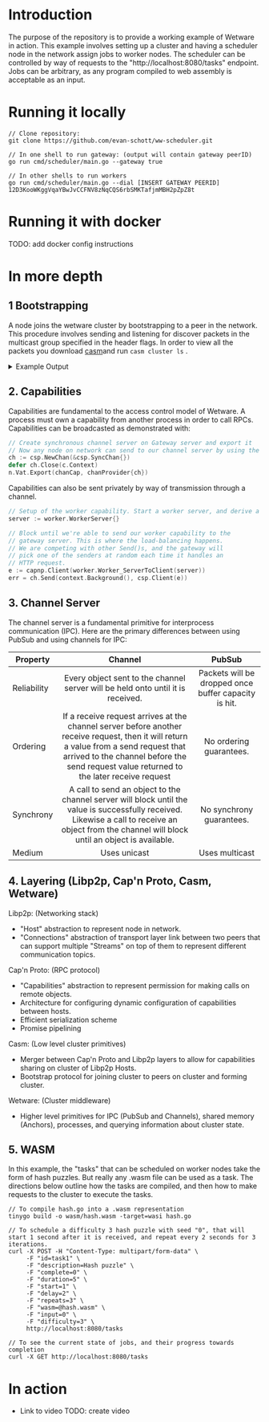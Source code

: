 

# Introduction
The purpose of the repository is to provide a working example of Wetware in action. This example involves setting up a cluster and having a scheduler node in the network assign jobs to worker nodes. The scheduler can be controlled by way of requests to the "http://localhost:8080/tasks" endpoint. Jobs can be arbitrary, as any program compiled to web assembly is acceptable as an input. 

# Running it locally
```
// Clone repository:
git clone https://github.com/evan-schott/ww-scheduler.git

// In one shell to run gateway: (output will contain gateway peerID)
go run cmd/scheduler/main.go --gateway true

// In other shells to run workers
go run cmd/scheduler/main.go --dial [INSERT GATEWAY PEERID] 12D3KooWKggVqaYBwJvCCFNV8zNqCQS6rbSMKTafjmMBH2pZpZ8t
```
# Running it with docker
TODO: add docker config instructions

# In more depth
## 1 Bootstrapping 
A node joins the wetware cluster by bootstrapping to a peer in the network. This procedure involves sending and listening for discover packets in the multicast group specified in the header flags. In order to view all the packets you download [casm](https://github.com/wetware/casm)and run `casm cluster ls` . 
<details><summary>Example Output</summary>

```
[0000] Got multicast packet (171 byte)
  type:      survey
  namespace: ww
  size:      171 bytes
  peer:      12D3KooWKggVqaYBwJvCCFNV8zNqCQS6rbSMKTafjmMBH2pZpZ8t  
  distance:   255

[0000] Got multicast packet (217 byte)
  type:      response
  namespace: ww
  size:      217 bytes
  peer:      12D3KooWQdc1sHWeBqbWuCPZEG5gjLy4tWrc8ppKYTRAMq4upeTP

[0006] Got multicast packet (171 byte)
  type:      survey
  namespace: ww
  size:      171 bytes
  peer:      12D3KooWQdc1sHWeBqbWuCPZEG5gjLy4tWrc8ppKYTRAMq4upeTP  
  distance:   255

[0006] Got multicast packet (217 byte)
  type:      response
  namespace: ww
  size:      217 bytes
  peer:      12D3KooWKggVqaYBwJvCCFNV8zNqCQS6rbSMKTafjmMBH2pZpZ8t

[0009] Got multicast packet (171 byte)
  type:      survey
  namespace: ww
  size:      171 bytes
  peer:      12D3KooWKggVqaYBwJvCCFNV8zNqCQS6rbSMKTafjmMBH2pZpZ8t  
  distance:   255

[0009] Got multicast packet (217 byte)
  type:      response
  namespace: ww
  size:      217 bytes
  peer:      12D3KooWQdc1sHWeBqbWuCPZEG5gjLy4tWrc8ppKYTRAMq4upeTP
  
  ```
  
</details>

## 2. Capabilities
Capabilities are fundamental to the access control model of Wetware. A process must own a capability from another process in order to call RPCs. Capabilities can be broadcasted  as demonstrated with:
```go
// Create synchronous channel server on Gateway server and export it
// Now any node on network can send to our channel server by using the channel capability
ch := csp.NewChan(&csp.SyncChan{})
defer ch.Close(c.Context)
n.Vat.Export(chanCap, chanProvider{ch})
```
Capabilities can also be sent privately by way of transmission through a channel.
```go
// Setup of the worker capability. Start a worker server, and derive a client from it.
server := worker.WorkerServer{}

// Block until we're able to send our worker capability to the
// gateway server. This is where the load-balancing happens.
// We are competing with other Send()s, and the gateway will
// pick one of the senders at random each time it handles an
// HTTP request.
e := capnp.Client(worker.Worker_ServerToClient(server))
err = ch.Send(context.Background(), csp.Client(e))
```

## 3. Channel Server
The channel server is a fundamental primitive for interprocess communication (IPC). Here are the primary differences between using PubSub and using channels for IPC:

| Property | Channel | PubSub 
| ------------- |:-------------:|:-----:| 
| Reliability | Every object sent to the channel server will be held onto until it is received.  | Packets will be dropped once buffer capacity is hit. | 
| Ordering | If a receive request arrives at the channel server before another receive request, then it will return a value from a send request that arrived to the channel before the send request value returned to the later receive request | No ordering guarantees. |
| Synchrony | A call to send an object to the channel server will block until the value is successfully received. Likewise a call to receive an object from the channel will block until an object is available. | No synchrony guarantees. |
| Medium | Uses unicast | Uses multicast |

## 4. Layering (Libp2p, Cap'n Proto, Casm, Wetware)
Libp2p: (Networking stack)
- "Host" abstraction to represent node in network. 
- "Connections" abstraction of transport layer link between two peers that can support multiple "Streams" on top of them to represent different communication topics.

Cap'n Proto: (RPC protocol)
- "Capabilities" abstraction to represent permission for making calls on remote objects.
- Architecture for configuring dynamic configuration of capabilities between hosts.
- Efficient serialization scheme
- Promise pipelining 

Casm: (Low level cluster primitives)
- Merger between Cap'n Proto and Libp2p layers to allow for capabilities sharing on cluster of Libp2p Hosts. 
- Bootstrap protocol for joining cluster to peers on cluster and forming cluster.

Wetware: (Cluster middleware)
- Higher level primitives for IPC (PubSub and Channels), shared memory (Anchors), processes, and querying information about cluster state. 


## 5. WASM 
In this example, the "tasks" that can be scheduled on worker nodes take the form of hash puzzles. But really any .wasm file can be used as a task. The directions below outline how the tasks are compiled, and then how to make requests to the cluster to execute the tasks. 
```
// To compile hash.go into a .wasm representation
tinygo build -o wasm/hash.wasm -target=wasi hash.go

// To schedule a difficulty 3 hash puzzle with seed "0", that will start 1 second after it is received, and repeat every 2 seconds for 3 iterations.
curl -X POST -H "Content-Type: multipart/form-data" \
     -F "id=task1" \
     -F "description=Hash puzzle" \
     -F "complete=0" \
     -F "duration=5" \
     -F "start=1" \
     -F "delay=2" \
     -F "repeats=3" \
     -F "wasm=@hash.wasm" \
     -F "input=0" \
     -F "difficulty=3" \
     http://localhost:8080/tasks

// To see the current state of jobs, and their progress towards completion
curl -X GET http://localhost:8080/tasks
```

# In action
- Link to video
TODO: create video

